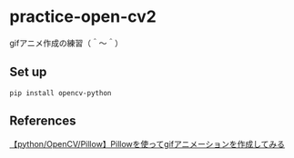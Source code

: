# practice-open-cv2

gifアニメ作成の練習（＾～＾）


## Set up

```shell
pip install opencv-python
```

## References

[【python/OpenCV/Pillow】Pillowを使ってgifアニメーションを作成してみる](https://rikoubou.hatenablog.com/entry/2020/04/03/151906)
